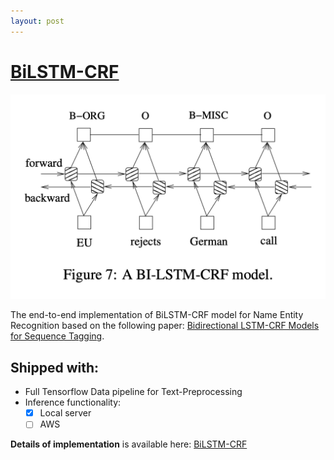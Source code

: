 ```yaml
---
layout: post
---
```


# [BiLSTM-CRF](https://github.com/quocdat32461997/BiLSTM-CRF)

![img](/assets/bilstm-crf-network.png)

The end-to-end implementation of BiLSTM-CRF model for Name Entity Recognition based on the following paper: [Bidirectional LSTM-CRF Models for Sequence Tagging](https://arxiv.org/abs/1508.01991).

## Shipped with:
* Full Tensorflow Data pipeline for Text-Preprocessing
* Inference functionality:
  * [x] Local server
  * [ ] AWS

**Details of implementation** is available here: [BiLSTM-CRF](https://github.com/quocdat32461997/NER)
